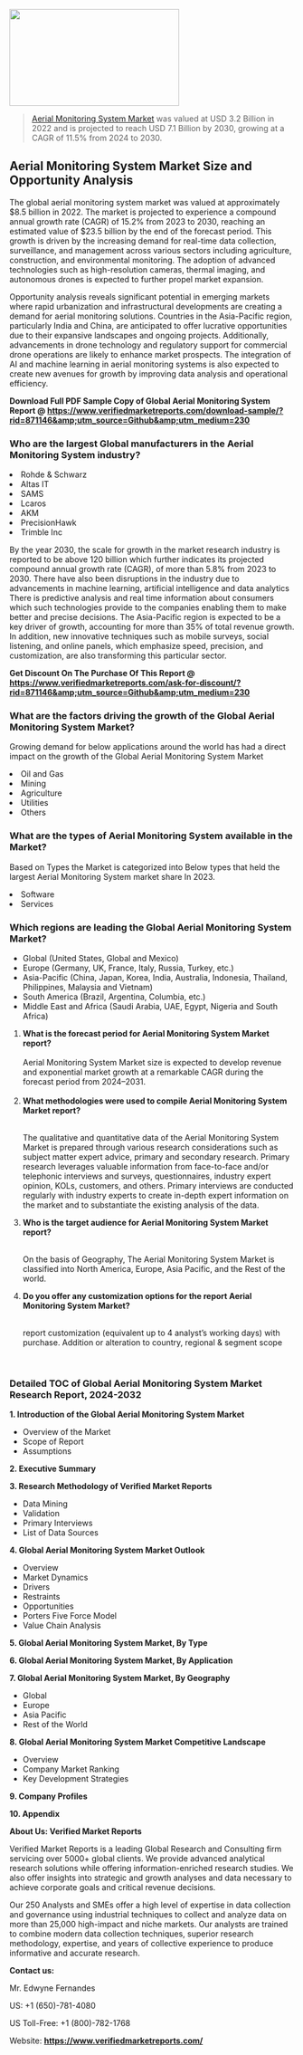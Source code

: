 <img src="https://ffe5etoiles.com/wp-content/uploads/2024/12/MST1-300x171.png" alt="" width="300" height="171" class="alignnone size-medium wp-image-20088" /><blockquote><p><p><a href="https://www.verifiedmarketreports.com/download-sample/?rid=871146&utm_source=Github&utm_medium=230" target="_blank">Aerial Monitoring System Market</a> was valued at USD 3.2 Billion in 2022 and is projected to reach USD 7.1 Billion by 2030, growing at a CAGR of 11.5% from 2024 to 2030.</p></blockquote><p><h2>Aerial Monitoring System Market Size and Opportunity Analysis</h2><p>The global aerial monitoring system market was valued at approximately $8.5 billion in 2022. The market is projected to experience a compound annual growth rate (CAGR) of 15.2% from 2023 to 2030, reaching an estimated value of $23.5 billion by the end of the forecast period. This growth is driven by the increasing demand for real-time data collection, surveillance, and management across various sectors including agriculture, construction, and environmental monitoring. The adoption of advanced technologies such as high-resolution cameras, thermal imaging, and autonomous drones is expected to further propel market expansion.</p><p>Opportunity analysis reveals significant potential in emerging markets where rapid urbanization and infrastructural developments are creating a demand for aerial monitoring solutions. Countries in the Asia-Pacific region, particularly India and China, are anticipated to offer lucrative opportunities due to their expansive landscapes and ongoing projects. Additionally, advancements in drone technology and regulatory support for commercial drone operations are likely to enhance market prospects. The integration of AI and machine learning in aerial monitoring systems is also expected to create new avenues for growth by improving data analysis and operational efficiency.</p></p><p class=""><strong>Download Full PDF Sample Copy of Global Aerial Monitoring System Report @ <a href="https://www.verifiedmarketreports.com/download-sample/?rid=871146&amp;utm_source=Github&amp;utm_medium=230" target="_blank">https://www.verifiedmarketreports.com/download-sample/?rid=871146&amp;utm_source=Github&amp;utm_medium=230</a></strong></p><h3 id="" class="">Who are the largest Global manufacturers in the Aerial Monitoring System industry?</h3><p><li>Rohde & Schwarz</li><li> Altas IT</li><li> SAMS</li><li> Lcaros</li><li> AKM</li><li> PrecisionHawk</li><li> Trimble Inc</li></p><div class=""><div class="" dir="" data-message-author-role="" data-message-id="" data-message-model-slug=""><div class=""><div class=""><div class=""><div class="" dir="" data-message-author-role="" data-message-id="" data-message-model-slug=""><div class=""><div class=""><p>By the year 2030, the scale for growth in the market research industry is reported to be above 120 billion which further indicates its projected compound annual growth rate (CAGR), of more than 5.8% from 2023 to 2030. There have also been disruptions in the industry due to advancements in machine learning, artificial intelligence and data analytics There is predictive analysis and real time information about consumers which such technologies provide to the companies enabling them to make better and precise decisions. The Asia-Pacific region is expected to be a key driver of growth, accounting for more than 35% of total revenue growth. In addition, new innovative techniques such as mobile surveys, social listening, and online panels, which emphasize speed, precision, and customization, are also transforming this particular sector.</p><p><strong>Get Discount On The Purchase Of This Report @&nbsp; <a href="https://www.verifiedmarketreports.com/ask-for-discount/?rid=871146&amp;utm_source=Github&amp;utm_medium=230" target="_blank">https://www.verifiedmarketreports.com/ask-for-discount/?rid=871146&amp;utm_source=Github&amp;utm_medium=230</a></strong></p></div></div></div></div></div></div></div></div><h3 id="" class="">What are the factors driving the growth of the Global Aerial Monitoring System Market?</h3><p id="" class="">Growing demand for below applications around the world has had a direct impact on the growth of the Global Aerial Monitoring System Market</p><p id="" class=""><li>Oil and Gas</li><li> Mining</li><li> Agriculture</li><li> Utilities</li><li> Others</li></p><h3 id="" class="">What are the types of Aerial Monitoring System available in the Market?</h3><p id="" class="">Based on Types the Market is categorized into Below types that held the largest Aerial Monitoring System market share In 2023.</p><p id="" class=""><li>Software</li><li> Services</li></p><h3 id="" class="">Which regions are leading the Global Aerial Monitoring System Market?</h3><ul><li>Global (United States, Global and Mexico)</li><li>Europe (Germany, UK, France, Italy, Russia, Turkey, etc.)</li><li>Asia-Pacific (China, Japan, Korea, India, Australia, Indonesia, Thailand, Philippines, Malaysia and Vietnam)</li><li>South America (Brazil, Argentina, Columbia, etc.)</li><li>Middle East and Africa (Saudi Arabia, UAE, Egypt, Nigeria and South Africa)</li></ul><p><ol><li><strong>What is the forecast period for Aerial Monitoring System Market report?<br /></strong><br /><span data-sheets-root="1" data-sheets-value="{&quot;1&quot;:2,&quot;2&quot;:&quot;XXXX size is expected to develop revenue and exponential market growth at a remarkable CAGR during the forecast period from 2024&ndash;2030.&quot;}" data-sheets-userformat="{&quot;2&quot;:12674,&quot;4&quot;:{&quot;1&quot;:2,&quot;2&quot;:16776960},&quot;10&quot;:2,&quot;11&quot;:0,&quot;15&quot;:&quot;Arial&quot;,&quot;16&quot;:12}">Aerial Monitoring System Market size is expected to develop revenue and exponential market growth at a remarkable CAGR during the forecast period from 2024&ndash;2031.</span><br /><br /></li><li><strong>What methodologies were used to compile Aerial Monitoring System Market report?<br /><br /></strong><p>The qualitative and quantitative data of the&nbsp;Aerial Monitoring System Market is prepared through various research considerations such as subject matter expert advice, primary and secondary research. Primary research leverages valuable information from face-to-face and/or telephonic interviews and surveys, questionnaires, industry expert opinion, KOLs, customers, and others. Primary interviews are conducted regularly with industry experts to create in-depth expert information on the market and to substantiate the existing analysis of the data.&nbsp;</p></li><li><strong>Who is the target audience for Aerial Monitoring System Market report?<br /><br /></strong><p>On the basis of Geography, The&nbsp;Aerial Monitoring System Market is classified into North America, Europe, Asia Pacific, and the Rest of the world.</p></li><li><strong>Do you offer any customization options for the report Aerial Monitoring System Market?<br /><br /></strong><p>report customization (equivalent up to 4 analyst&rsquo;s working days) with purchase. Addition or alteration to country, regional &amp; segment scope</p><p>&nbsp;</p></li></ol></p><h3 id="" class="">Detailed TOC of Global Aerial Monitoring System Market Research Report, 2024-2032</h3><p id="" class=""><strong>1. Introduction of the Global Aerial Monitoring System Market</strong></p><ul><li>Overview of the Market</li><li>Scope of Report</li><li>Assumptions</li></ul><p id="" class=""><strong>2. Executive Summary</strong></p><p id="" class=""><strong>3. Research Methodology of&nbsp;Verified Market Reports</strong></p><ul><li>Data Mining</li><li>Validation</li><li>Primary Interviews</li><li>List of Data Sources</li></ul><p id="" class=""><strong>4. Global Aerial Monitoring System Market Outlook</strong></p><ul><li>Overview</li><li>Market Dynamics</li><li>Drivers</li><li>Restraints</li><li>Opportunities</li><li>Porters Five Force Model</li><li>Value Chain Analysis</li></ul><p id="" class=""><strong>5. Global Aerial Monitoring System Market, By&nbsp;Type</strong></p><p id="" class=""><strong>6. Global Aerial Monitoring System Market, By Application</strong></p><p id="" class=""><strong>7. Global Aerial Monitoring System Market, By Geography</strong></p><ul><li>Global</li><li>Europe</li><li>Asia Pacific</li><li>Rest of the World</li></ul><p id="" class=""><strong>8. Global Aerial Monitoring System Market Competitive Landscape</strong></p><ul><li>Overview</li><li>Company Market Ranking</li><li>Key Development Strategies</li></ul><p id="" class=""><strong>9. Company Profiles</strong></p><p id="" class=""><strong>10. Appendix</strong></p><p id="" class=""><strong>About Us: Verified Market Reports</strong></p><p id="" class="">Verified Market Reports is a leading Global Research and Consulting firm servicing over 5000+ global clients. We provide advanced analytical research solutions while offering information-enriched research studies. We also offer insights into strategic and growth analyses and data necessary to achieve corporate goals and critical revenue decisions.</p><p id="" class="">Our 250 Analysts and SMEs offer a high level of expertise in data collection and governance using industrial techniques to collect and analyze data on more than 25,000 high-impact and niche markets. Our analysts are trained to combine modern data collection techniques, superior research methodology, expertise, and years of collective experience to produce informative and accurate research.</p><p id="" class=""><strong>Contact us:</strong></p><p id="" class="">Mr. Edwyne Fernandes</p><p id="" class="">US: +1 (650)-781-4080</p><p id="" class="">US Toll-Free: +1 (800)-782-1768</p><p id="" class="">Website: <a target="" data-test-app-aware-link=""><strong>https://www.verifiedmarketreports.com/</strong></a></p>
